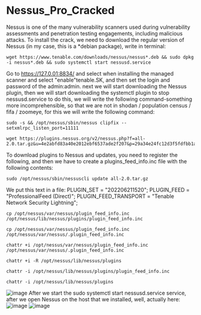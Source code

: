 # Nessus_Pro_Cracked
Nessus is one of the many vulnerability scanners used during vulnerability assessments and penetration testing engagements, including malicious attacks. To install the crack, we need to download the regular version of Nessus (in my case, this is a *debian package), write in terminal:

    wget https://www.tenable.com/downloads/nessus/nessus*.deb && sudo dpkg -i nessus*.deb && sudo systemctl start nessusd.service

Go to https://127.0.01:8834/ and select when installing the managed scanner and select "enable"tenable.SK, and then set the login and password of the admin:admin. next we will start downloading the Nessus plugin, then we will start downloading the systemctl plugin to stop nessusd.service
to do this, we will write the following command-something more incomprehensible, so that we are not in shodan / population census / fifa / zoomeye, for this we will write the following command:

    sudo -s && /opt/nessus/sbin/nessus clipfix --setxmlrpc_listen_port=11111

    wget https://plugins.nessus.org/v2/nessus.php?f=all-2.0.tar.gz&u=4e2abfd83a40e2012ebf6537ade2f207&p=29a34e24fc12d3f5fdfbb1ae948972c6

To download plugins to Nessus and updates, you need to register the following, and then we have to create a plugins_feed_info.inc file with the following contents:

    sudo /opt/nessus/sbin/nessuscli update all-2.0.tar.gz

We put this text in a file:
PLUGIN_SET = "202206211520";
PLUGIN_FEED = "ProfessionalFeed (Direct)";
PLUGIN_FEED_TRANSPORT = "Tenable Network Security Lightning";

    cp /opt/nessus/var/nessus/plugin_feed_info.inc /opt/nessus/lib/nessus/plugins/plugin_feed_info.inc

    cp /opt/nessus/var/nessus/plugin_feed_info.inc /opt/nessus/var/nessus/.plugin_feed_info.inc

    chattr +i /opt/nessus/var/nessus/plugin_feed_info.inc /opt/nessus/var/nessus/.plugin_feed_info.inc

    chattr +i -R /opt/nessus/lib/nessus/plugins

    chattr -i /opt/nessus/lib/nessus/plugins/plugin_feed_info.inc

    chattr -i /opt/nessus/lib/nessus/plugins

![image](https://user-images.githubusercontent.com/108927927/194062073-3896e9f1-f64b-42eb-9bbf-0aa016073ad9.png)
After we start the sudo systemctl start nessusd.service service, after we open Nessus on the host that we installed, well, actually here:
![image](https://user-images.githubusercontent.com/108927927/194062157-1985ce41-9445-422c-8337-2b8322f10bc2.png)
![image](https://user-images.githubusercontent.com/108927927/194062193-6a3ee6ab-8550-451a-aebe-6223c5db2cab.png)
